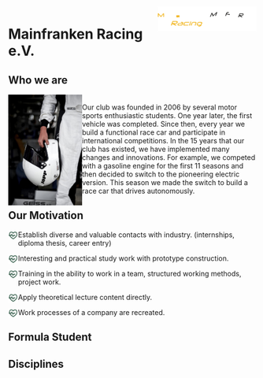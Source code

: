 <img src="MFR_Logo-negativ.png" align="right" width="200"/>

# Mainfranken Racing e.V.  

## Who we are
<img src="helm.jpg" align="left" width="150"/><br/>
Our club was founded in 2006 by several motor sports enthusiastic students. One year later, the first vehicle was completed. Since then, every year we build a functional race car and participate in international competitions. In the 15 years that our club has existed, we have implemented many changes and innovations. For example, we competed with a gasoline engine for the first 11 seasons and then decided to switch to the pioneering electric version. This season we made the switch to build a race car that drives autonomously. 

## Our Motivation
<img src="heart-pulse-line.png" align="left" width="20"/> Establish diverse and valuable contacts with industry. (internships, diploma thesis, career entry) 

<img src="heart-pulse-line.png" align="left" width="20"/> Interesting and practical study work with prototype construction.

<img src="heart-pulse-line.png" align="left" width="20"/> Training in the ability to work in a team, structured working methods, project work. 

<img src="heart-pulse-line.png" align="left" width="20"/> Apply theoretical lecture content directly.

<img src="heart-pulse-line.png" align="left" width="20"/> Work processes of a company are recreated. 

## Formula Student



## Disciplines
